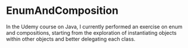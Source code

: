 # EnumAndComposition
In the Udemy course on Java, I currently performed an exercise on enum and compositions, starting from the exploration of instantiating objects within other objects and better delegating each class.
